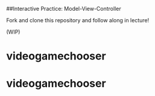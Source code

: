 

##Interactive Practice: Model-View-Controller

Fork and clone this repository and follow along in lecture!

(WIP)


# videogamechooser
# videogamechooser
